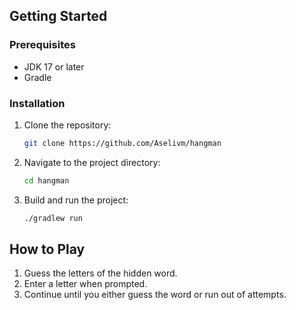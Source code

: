 
## Getting Started

### Prerequisites

- JDK 17 or later
- Gradle

### Installation

1. Clone the repository:
   ```bash
   git clone https://github.com/Aselivm/hangman
   ```
2. Navigate to the project directory:
   ```bash
   cd hangman
   ```
3. Build and run the project:
   ```bash
   ./gradlew run
   ```

## How to Play

1. Guess the letters of the hidden word.
2. Enter a letter when prompted.
3. Continue until you either guess the word or run out of attempts.
